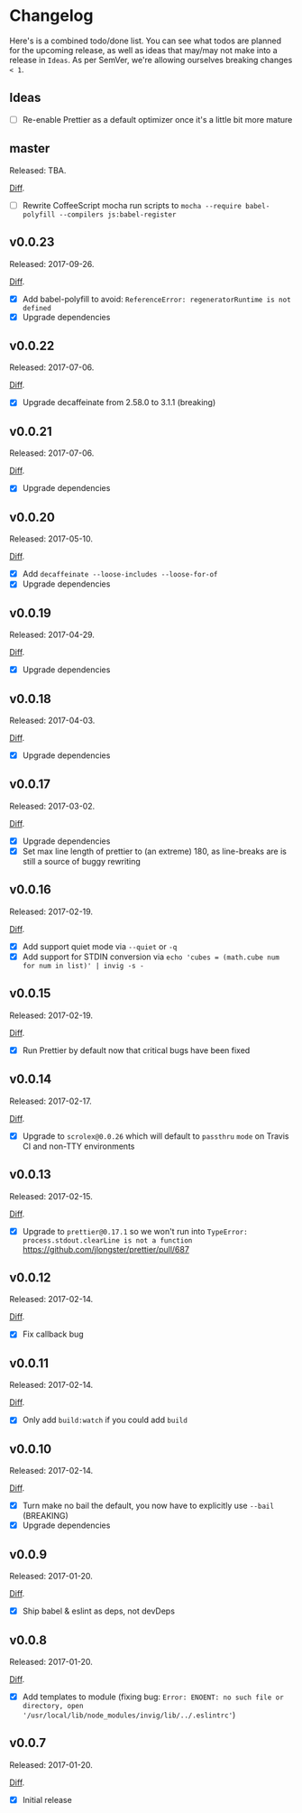 # Changelog

Here's is a combined todo/done list. You can see what todos are planned for the upcoming release, as well as ideas that may/may not make into a release in `Ideas`. As per SemVer, we're allowing ourselves breaking changes `< 1`.

## Ideas

- [ ] Re-enable Prettier as a default optimizer once it's a little bit more mature

## master

Released: TBA.

[Diff](https://github.com/kvz/invig/compare/v0.0.23...master).

- [ ] Rewrite CoffeeScript mocha run scripts to `mocha --require babel-polyfill --compilers js:babel-register`

## v0.0.23

Released: 2017-09-26. 

[Diff](https://github.com/kvz/invig/compare/v0.0.22...v0.0.23).

- [x] Add babel-polyfill to avoid: `ReferenceError: regeneratorRuntime is not defined`
- [x] Upgrade dependencies

## v0.0.22

Released: 2017-07-06. 

[Diff](https://github.com/kvz/invig/compare/v0.0.21...v0.0.22).

- [x] Upgrade decaffeinate from 2.58.0 to 3.1.1 (breaking)

## v0.0.21

Released: 2017-07-06. 

[Diff](https://github.com/kvz/invig/compare/v0.0.20...v0.0.21).

- [x] Upgrade dependencies

## v0.0.20

Released: 2017-05-10. 

[Diff](https://github.com/kvz/invig/compare/v0.0.19...v0.0.20).

- [x] Add `decaffeinate --loose-includes --loose-for-of`
- [x] Upgrade dependencies

## v0.0.19

Released: 2017-04-29. 

[Diff](https://github.com/kvz/invig/compare/v0.0.18...v0.0.19).

- [x] Upgrade dependencies

## v0.0.18

Released: 2017-04-03. 

[Diff](https://github.com/kvz/invig/compare/v0.0.17...v0.0.18).

- [x] Upgrade dependencies

## v0.0.17

Released: 2017-03-02. 

[Diff](https://github.com/kvz/invig/compare/v0.0.16...v0.0.17).

- [x] Upgrade dependencies
- [x] Set max line length of prettier to (an extreme) 180, as line-breaks are is still a source of buggy rewriting

## v0.0.16

Released: 2017-02-19. 

[Diff](https://github.com/kvz/invig/compare/v0.0.15...v0.0.16).

- [x] Add support quiet mode via `--quiet` or `-q`
- [x] Add support for STDIN conversion via `echo 'cubes = (math.cube num for num in list)' | invig -s -`

## v0.0.15

Released: 2017-02-19. 

[Diff](https://github.com/kvz/invig/compare/v0.0.14...v0.0.15).

- [x] Run Prettier by default now that critical bugs have been fixed

## v0.0.14

Released: 2017-02-17. 

[Diff](https://github.com/kvz/invig/compare/v0.0.13...v0.0.14).

- [x] Upgrade to `scrolex@0.0.26` which will default to `passthru` `mode` on Travis CI and non-TTY environments

## v0.0.13

Released: 2017-02-15. 

[Diff](https://github.com/kvz/invig/compare/v0.0.12...v0.0.13).

- [x] Upgrade to `prettier@0.17.1` so we won't run into `TypeError: process.stdout.clearLine is not a function` https://github.com/jlongster/prettier/pull/687

## v0.0.12

Released: 2017-02-14. 

[Diff](https://github.com/kvz/invig/compare/v0.0.11...v0.0.12).

- [x] Fix callback bug

## v0.0.11

Released: 2017-02-14. 

[Diff](https://github.com/kvz/invig/compare/v0.0.10...v0.0.11).

- [x] Only add `build:watch` if you could add `build`

## v0.0.10

Released: 2017-02-14. 

[Diff](https://github.com/kvz/invig/compare/v0.0.9...v0.0.10).

- [x] Turn make no bail the default, you now have to explicitly use `--bail` (BREAKING)
- [x] Upgrade dependencies

## v0.0.9

Released: 2017-01-20. 

[Diff](https://github.com/kvz/invig/compare/v0.0.8...v0.0.9).

- [x] Ship babel & eslint as deps, not devDeps

## v0.0.8

Released: 2017-01-20. 

[Diff](https://github.com/kvz/invig/compare/v0.0.7...v0.0.8).

- [x] Add templates to module (fixing bug: `Error: ENOENT: no such file or directory, open '/usr/local/lib/node_modules/invig/lib/../.eslintrc'`)

## v0.0.7

Released: 2017-01-20. 

[Diff](https://github.com/kvz/invig/compare/0b5f2d27e4e5bfd370bf74fb91a46ded296bec40...v0.0.7).

- [x] Initial release
